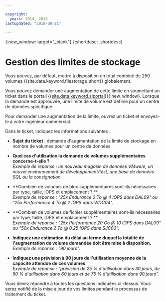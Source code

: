 ```yaml
---

copyright:
  years: 2014, 2018
lastupdated: "2018-08-21"

---
```

{:new_window: target="_blank"}
{:shortdesc: .shortdesc}

# Gestion des limites de stockage

Vous pouvez, par défaut, mettre à disposition un total combiné de 250 volumes {{site.data.keyword.filestorage_short}} globalement. 

Vous pouvez demander une augmentation de cette limite en soumettant un ticket dans le portail [{{site.data.keyword.slportal}}](https://control.softlayer.com/){:new_window}. Lorsque la demande est approuvée, une limite de volume est définie pour un centre de données spécifique.  

Pour demander une augmentation de la limite, ouvrez un ticket et envoyez-le à votre ingénieur commercial.

Dans le ticket, indiquez les informations suivantes :

- **Sujet du ticket** : demande d'augmentation de la limite de stockage en nombre de volumes pour un centre de données

- **Quel cas d'utilisation la demande de volumes supplémentaires concerne-t-elle ?** <br />
*Exemple de réponse : un nouveau magasin de données VMware, un nouvel environnement de développement/test, une base de données SQL ou la consignation.*

- **Combien de volumes de bloc supplémentaires sont-ils nécessaires par type, taille, IOPS et emplacement ? ** <br />
*Exemple de réponse : "25x Endurance 2 To @ 4 IOPS dans DAL09" ou "25x Performance 4 To @ 2 IOPS dans WDC04".*

- **Combien de volumes de fichier supplémentaires sont-ils nécessaires par type, taille, IOPS et emplacement ? ** <br />
*Exemple de réponse : "25x Performance 20 Go @ 10 IOPS dans DAL09" ou "50x Endurance 2 To @ 0,25 IOPS dans SJC03".*
 
- **Indiquez une estimation du délai au terme duquel la totalité de l'augmentation de volume demandée doit être mise à disposition.** <br />
 *Exemple de réponse : "90 jours".*

- **Indiquez une prévision à 90 jours de l'utilisation moyenne de la capacité attendue de ces volumes.** <br />
*Exemple de réponse : "prévision de 25 % d'utilisation dans 30 jours, de 50 % d'utilisation dans 60 jours et de 75 % d'utilisation dans 90 jours".*

Vous devez répondre à toutes les questions indiquées ci-dessus. Vous serez notifié de la mise à jour de vos limites pendant le processus de traitement du ticket. 
